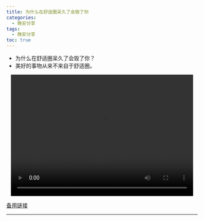 ```yaml
---
title: 为什么在舒适圈呆久了会毁了你
categories:
  - 晚安分享
tags:
  - 晚安分享
toc: true 
---
```



- 为什么在舒适圈呆久了会毁了你？
- 美好的事物从来不来自于舒适圈。



<p style="text-align:center">
   <video width="480" height="320" controls>
       <source src="/video/83.mp4">
   </video>
</p>
 <p><a href="/video/83.mp4">备用链接</a></p>
 
---






